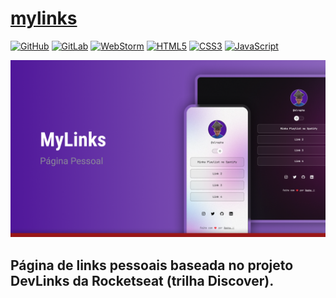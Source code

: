 # [mylinks](https://github.com/gustavoguanabara/html-css)

[![GitHub](https://img.shields.io/badge/GitHub-100000?style=for-the-badge&logo=github&logoColor=white)](https://github.com/slraphadev/html-css) [![GitLab](https://img.shields.io/badge/GitLab-330F63?style=for-the-badge&logo=gitlab&logoColor=white)](https://www.gitlab.com/slraphadev/html-css)
[![WebStorm](https://img.shields.io/badge/WebStorm-000000?style=for-the-badge&logo=WebStorm&logoColor=white)](https://www.jetbrains.com/pt-br/webstorm/) [![HTML5](https://img.shields.io/badge/HTML5-E34F26?style=for-the-badge&logo=html5&logoColor=white)](https://developer.mozilla.org/en-US/docs/Web/HTML) [![CSS3](https://img.shields.io/badge/CSS3-1572B6?style=for-the-badge&logo=css3&logoColor=white)](https://developer.mozilla.org/en-US/docs/Web/CSS) [![JavaScript](https://img.shields.io/badge/JavaScript-F7DF1E?style=for-the-badge&logo=JavaScript&logoColor=white)](https://developer.mozilla.org/en-US/docs/Web/JavaScript)

<img src="cover.png" width="620px" alt="imagem do projeto">

## Página de links pessoais baseada no projeto DevLinks da Rocketseat (trilha Discover).
